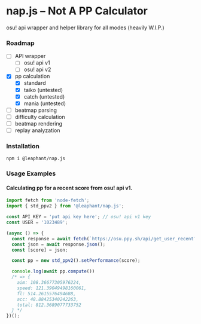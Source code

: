 # nap.js – **N**ot **A** **P**P Calculator
osu! api wrapper and helper library for all modes (heavily W.I.P.)

### Roadmap
- [ ] API wrapper
  - [ ] osu! api v1
  - [ ] osu! api v2
- [x] pp calculation
  - [x] standard
  - [x] taiko (untested)
  - [x] catch (untested)
  - [x] mania (untested)
- [ ] beatmap parsing
- [ ] difficulty calculation
- [ ] beatmap rendering
- [ ] replay analyzation

### Installation
```
npm i @leaphant/nap.js
```
### Usage Examples

#### Calculating pp for a recent score from osu! api v1.
```JavaScript
import fetch from 'node-fetch';
import { std_ppv2 } from '@leaphant/nap.js';

const API_KEY = 'put api key here'; // osu! api v1 key
const USER = '1023489';

(async () => {
  const response = await fetch(`https://osu.ppy.sh/api/get_user_recent?k=${API_KEY}&u=${USER}&limit=1`);
  const json = await response.json();
  const [score] = json;

  const pp = new std_ppv2().setPerformance(score);

  console.log(await pp.compute())
  /* => {
    aim: 108.36677305976224,
    speed: 121.39049498160061,
    fl: 514.2615576494688,
    acc: 48.88425340242263,
    total: 812.3689077733752
  } */
})();
```
